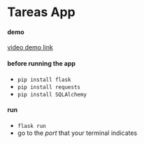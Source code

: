 # Tareas App

#### demo

[video demo link](https://www.youtube.com/watch?v=zWLDyE4XAhE)

#### before running the app
- `pip install flask`
- `pip install requests` 
- `pip install SQLAlchemy`

#### run
- `flask run`
- go to the *port* that your terminal indicates
